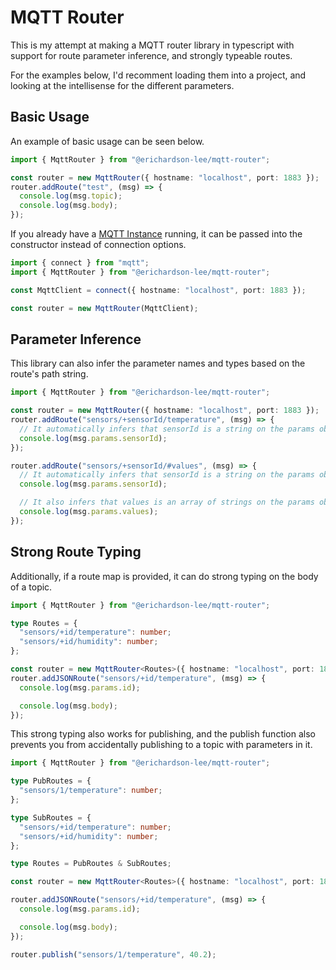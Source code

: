 # MQTT Router

This is my attempt at making a MQTT router library in typescript with support
for route parameter inference, and strongly typeable routes.

For the examples below, I'd recomment loading them into a project, and looking
at the intellisense for the different parameters.

## Basic Usage

An example of basic usage can be seen below.

```ts
import { MqttRouter } from "@erichardson-lee/mqtt-router";

const router = new MqttRouter({ hostname: "localhost", port: 1883 });
router.addRoute("test", (msg) => {
  console.log(msg.topic);
  console.log(msg.body);
});
```

If you already have a [MQTT Instance](https://www.npmjs.com/package/mqtt)
running, it can be passed into the constructor instead of connection options.

```ts
import { connect } from "mqtt";
import { MqttRouter } from "@erichardson-lee/mqtt-router";

const MqttClient = connect({ hostname: "localhost", port: 1883 });

const router = new MqttRouter(MqttClient);
```

## Parameter Inference

This library can also infer the parameter names and types based on the route's
path string.

```ts
import { MqttRouter } from "@erichardson-lee/mqtt-router";

const router = new MqttRouter({ hostname: "localhost", port: 1883 });
router.addRoute("sensors/+sensorId/temperature", (msg) => {
  // It automatically infers that sensorId is a string on the params object
  console.log(msg.params.sensorId);
});

router.addRoute("sensors/+sensorId/#values", (msg) => {
  // It automatically infers that sensorId is a string on the params object
  console.log(msg.params.sensorId);

  // It also infers that values is an array of strings on the params object
  console.log(msg.params.values);
});
```

## Strong Route Typing

Additionally, if a route map is provided, it can do strong typing on the body of
a topic.

```ts
import { MqttRouter } from "@erichardson-lee/mqtt-router";

type Routes = {
  "sensors/+id/temperature": number;
  "sensors/+id/humidity": number;
};

const router = new MqttRouter<Routes>({ hostname: "localhost", port: 1883 });
router.addJSONRoute("sensors/+id/temperature", (msg) => {
  console.log(msg.params.id);

  console.log(msg.body);
});
```

This strong typing also works for publishing, and the publish function also
prevents you from accidentally publishing to a topic with parameters in it.

```ts
import { MqttRouter } from "@erichardson-lee/mqtt-router";

type PubRoutes = {
  "sensors/1/temperature": number;
};

type SubRoutes = {
  "sensors/+id/temperature": number;
  "sensors/+id/humidity": number;
};

type Routes = PubRoutes & SubRoutes;

const router = new MqttRouter<Routes>({ hostname: "localhost", port: 1883 });

router.addJSONRoute("sensors/+id/temperature", (msg) => {
  console.log(msg.params.id);

  console.log(msg.body);
});

router.publish("sensors/1/temperature", 40.2);
```
